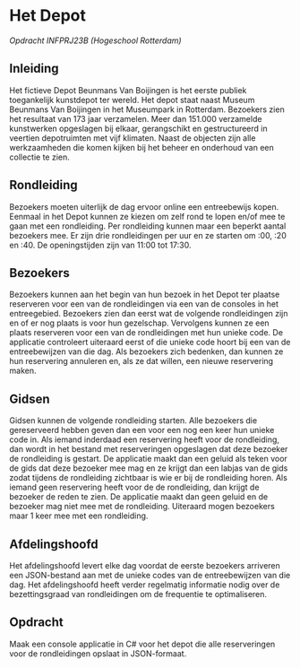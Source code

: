 # Het Depot
_Opdracht INFPRJ23B (Hogeschool Rotterdam)_


## Inleiding
Het fictieve Depot Beunmans Van Boijingen is het eerste publiek toegankelijk kunstdepot ter wereld. Het depot staat naast
Museum Beunmans Van Boijingen in het Museumpark in Rotterdam. Bezoekers zien het resultaat van 173 jaar
verzamelen. Meer dan 151.000 verzamelde kunstwerken opgeslagen bij elkaar, gerangschikt en gestructureerd
in veertien depotruimten met vijf klimaten. Naast de objecten zijn alle werkzaamheden die komen kijken bij het
beheer en onderhoud van een collectie te zien.


## Rondleiding
Bezoekers moeten uiterlijk de dag ervoor online een entreebewijs kopen. Eenmaal in het Depot kunnen ze
kiezen om zelf rond te lopen en/of mee te gaan met een rondleiding. Per rondleiding kunnen maar een beperkt
aantal bezoekers mee. Er zijn drie rondleidingen per uur en ze starten om :00, :20 en :40. De openingstijden zijn
van 11:00 tot 17:30.


## Bezoekers
Bezoekers kunnen aan het begin van hun bezoek in het Depot ter plaatse reserveren voor een van de
rondleidingen via een van de consoles in het entreegebied. Bezoekers zien dan eerst wat de volgende
rondleidingen zijn en of er nog plaats is voor hun gezelschap. Vervolgens kunnen ze een plaats reserveren voor
een van de rondleidingen met hun unieke code. De applicatie controleert uiteraard eerst of die unieke code
hoort bij een van de entreebewijzen van die dag. Als bezoekers zich bedenken, dan kunnen ze hun reservering
annuleren en, als ze dat willen, een nieuwe reservering maken.


## Gidsen
Gidsen kunnen de volgende rondleiding starten. Alle bezoekers die gereserveerd hebben geven dan een voor
een nog een keer hun unieke code in. Als iemand inderdaad een reservering heeft voor de rondleiding, dan
wordt in het bestand met reserveringen opgeslagen dat deze bezoeker de rondleiding is gestart. De applicatie
maakt dan een geluid als teken voor de gids dat deze bezoeker mee mag en ze krijgt dan een labjas van de gids
zodat tijdens de rondleiding zichtbaar is wie er bij de rondleiding horen. Als iemand geen reservering heeft voor
de de rondleiding, dan krijgt de bezoeker de reden te zien. De applicatie maakt dan geen geluid en de bezoeker
mag niet mee met de rondleiding. Uiteraard mogen bezoekers maar 1 keer mee met een rondleiding.


## Afdelingshoofd

Het afdelingshoofd levert elke dag voordat de eerste bezoekers arriveren een JSON-bestand aan met de unieke
codes van de entreebewijzen van die dag. Het afdelingshoofd heeft verder regelmatig informatie nodig over de
bezettingsgraad van rondleidingen om de frequentie te optimaliseren.


## Opdracht

Maak een console applicatie in C# voor het depot die alle reserveringen voor de rondleidingen opslaat in JSON-formaat.